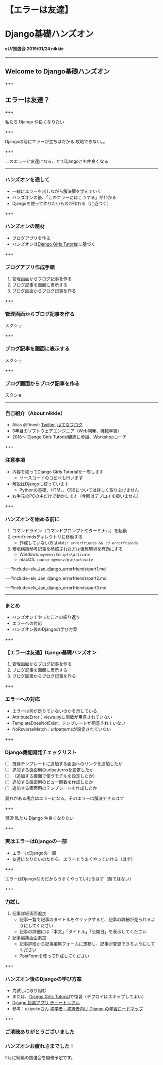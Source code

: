 # 【エラーは友達】
# Django基礎ハンズオン
#### eLV勉強会 2019/01/24 nikkie

---

## Welcome to Django基礎ハンズオン

+++

## エラーは友達？

+++

私たち Django 仲良くなりたい

+++

Djangoの前にエラーが立ちはだかる 攻略できない。。

+++

このエラーと友達になることでDjangoとも仲良くなる

---

### ハンズオンを通して

- 一緒にエラーを出しながら解決策を学んでいく
- ハンズオンの後、「このエラーにはこうする」がわかる
- Djangoを使って作りたいものが作れる（に近づく）

+++

### ハンズオンの題材

- ブログアプリを作る
- ハンズオンは[Django Girls Tutorial](https://tutorial.djangogirls.org/ja/)に基づく

+++

### ブログアプリ作成手順

1. 管理画面からブログ記事を作る
2. ブログ記事を画面に表示する
3. ブログ画面からブログ記事を作る

+++

### 管理画面からブログ記事を作る

スクショ

+++

### ブログ記事を画面に表示する

スクショ

+++

### ブログ画面からブログ記事を作る

スクショ

---

### 自己紹介（About nikkie）

- Alias @ftnext: [Twitter](https://twitter.com/ftnext), [はてなブログ](http://nikkie-ftnext.hatenablog.com/)
- 3年目のソフトウェアエンジニア（Web開発、機械学習）
- 2018〜 Django Girls Tutorial翻訳に参加、Workshopコーチ

+++

### 注意事項

- 内容を絞ってDjango Girls Tutorialを一周します
	- ソースコードのコピペも行います
- 解説はDjangoに絞っています
	- Pythonの基礎、HTML、CSSについては詳しく取り上げません
- お手元のPCの中だけで動かします（今回はデプロイを扱いません）

+++

### ハンズオンを始める前に

1. コマンドライン（コマンドプロンプトやターミナル）を起動
2. errorfriendsディレクトリに移動する
	- 作成していない方は`mkdir errorfriends && cd errorfriends`
3. [環境構築参考記事](https://qiita.com/ftnext/items/082ec8fe96f26b181fc5)を参照された方は仮想環境を有効にする
	- Windows: `myvenv\Scripts\activate`
	- macOS: `source myvenv/bin/activate`

---?include=elv_Jan_django_errorfriends/part1.md

---?include=elv_Jan_django_errorfriends/part2.md

---?include=elv_Jan_django_errorfriends/part3.md

---

### まとめ

- ハンズオンでやったことの振り返り
- エラーへの対応
- ハンズオン後のDjangoの学び方案

+++

### 【エラーは友達】Django基礎ハンズオン

1. 管理画面からブログ記事を作る
2. ブログ記事を画面に表示する
3. ブログ画面からブログ記事を作る

+++

### エラーへの対応

- エラーは何が足りていないのかを示している
- AttributeError：views.pyに関数が用意されていない
- TemplateDoesNotExist：テンプレートが用意されていない
- NoReverseMatch：urlpatternsが設定されていない

+++

### Django機能開発チェックリスト

- [ ] 既存テンプレートに追加する画面へのリンクを追加したか
- [ ] 追加する画面用のurlpatternsを設定したか
- [ ] （追加する画面で使うモデルを設定したか）
- [ ] 追加する画面用のビュー関数を作成したか
- [ ] 追加する画面用のテンプレートを作成したか

漏れがある場合はエラーになる。そのエラーは解決できるはず

+++

冒頭 私たち Django 仲良くなりたい

+++

### 実はエラーはDjangoの一部

- エラーはDjangoの一部
- 友達になりたいのだから、エラーとうまくやっていける（はず）

+++

エラーはDjangoなのだからうまくやっていけるはず（敵ではない）

+++

### 力試し

1. 記事詳細画面追加
	- 記事一覧で記事のタイトルをクリックすると、記事の詳細が見られるようにしてください
	- 記事の詳細には「本文」「タイトル」「公開日」を表示してください
2. 記事編集画面追加
	- 記事詳細から記事編集フォームに遷移し、記事が変更できるようにしてください
	- PostFormを使って作成してください

+++

### ハンズオン後のDjangoの学び方案

- 力試しに取り組む
- または、[Django Girls Tutorial](https://tutorial.djangogirls.org/ja/)で復習（デプロイはスキップしてよい）
- [Django 投票アプリ チュートリアル](https://docs.djangoproject.com/ja/2.1/intro/tutorial01/)
- 参考：akiyokoさん [初学者・初級者向け Django の学習ロードマップ](https://akiyoko.hatenablog.jp/entry/2018/12/01/133427)

+++

### ご清聴ありがとうございました
### ハンズオンお疲れさまでした！
2月に続編の勉強会を開催予定です。
